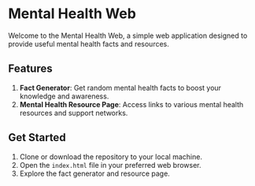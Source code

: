 # Mental Health Web

Welcome to the Mental Health Web, a simple web application designed to provide useful mental health facts and resources.
## Features

1. **Fact Generator**: Get random mental health facts to boost your knowledge and awareness.
2. **Mental Health Resource Page**: Access links to various mental health resources and support networks.

## Get Started

1. Clone or download the repository to your local machine.
2. Open the `index.html` file in your preferred web browser.
3. Explore the fact generator and resource page.
